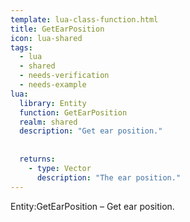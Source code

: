 ```yaml
---
template: lua-class-function.html
title: GetEarPosition
icon: lua-shared
tags:
  - lua
  - shared
  - needs-verification
  - needs-example
lua:
  library: Entity
  function: GetEarPosition
  realm: shared
  description: "Get ear position."
  
  
  returns:
    - type: Vector
      description: "The ear position."
---
```


<div class="lua__search__keywords">
Entity:GetEarPosition &#x2013; Get ear position.
</div>
